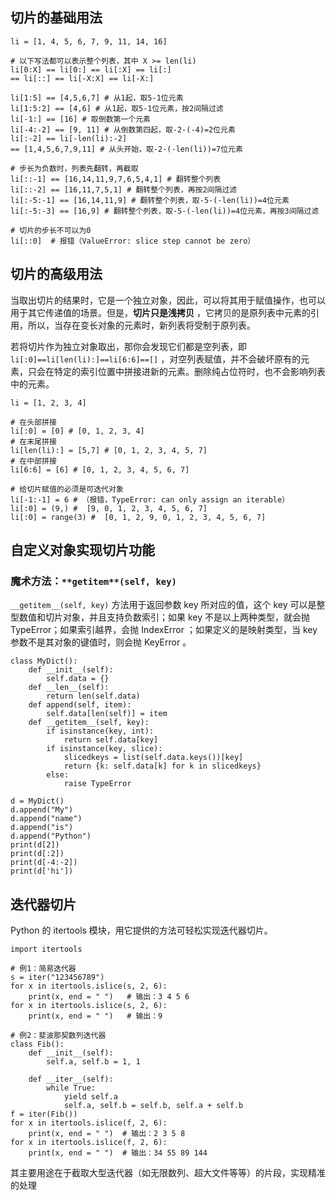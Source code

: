 ## 切片的基础用法



```
li = [1, 4, 5, 6, 7, 9, 11, 14, 16]

# 以下写法都可以表示整个列表，其中 X >= len(li)
li[0:X] == li[0:] == li[:X] == li[:] 
== li[::] == li[-X:X] == li[-X:]

li[1:5] == [4,5,6,7] # 从1起，取5-1位元素
li[1:5:2] == [4,6] # 从1起，取5-1位元素，按2间隔过滤
li[-1:] == [16] # 取倒数第一个元素
li[-4:-2] == [9, 11] # 从倒数第四起，取-2-(-4)=2位元素
li[:-2] == li[-len(li):-2] 
== [1,4,5,6,7,9,11] # 从头开始，取-2-(-len(li))=7位元素

# 步长为负数时，列表先翻转，再截取
li[::-1] == [16,14,11,9,7,6,5,4,1] # 翻转整个列表
li[::-2] == [16,11,7,5,1] # 翻转整个列表，再按2间隔过滤
li[:-5:-1] == [16,14,11,9] # 翻转整个列表，取-5-(-len(li))=4位元素
li[:-5:-3] == [16,9] # 翻转整个列表，取-5-(-len(li))=4位元素，再按3间隔过滤

# 切片的步长不可以为0
li[::0]  # 报错（ValueError: slice step cannot be zero）  

```

## 切片的高级用法

当取出切片的结果时，它是一个独立对象，因此，可以将其用于赋值操作，也可以用于其它传递值的场景。但是，**切片只是浅拷贝** ，它拷贝的是原列表中元素的引用，所以，当存在变长对象的元素时，新列表将受制于原列表。

若将切片作为独立对象取出，那你会发现它们都是空列表，即 `li[:0]==li[len(li):]==li[6:6]==[]` ，对空列表赋值，并不会破坏原有的元素，只会在特定的索引位置中拼接进新的元素。删除纯占位符时，也不会影响列表中的元素。

```
li = [1, 2, 3, 4]

# 在头部拼接
li[:0] = [0] # [0, 1, 2, 3, 4]
# 在末尾拼接
li[len(li):] = [5,7] # [0, 1, 2, 3, 4, 5, 7]
# 在中部拼接
li[6:6] = [6] # [0, 1, 2, 3, 4, 5, 6, 7]

# 给切片赋值的必须是可迭代对象
li[-1:-1] = 6 # （报错，TypeError: can only assign an iterable）
li[:0] = (9,) #  [9, 0, 1, 2, 3, 4, 5, 6, 7]
li[:0] = range(3) #  [0, 1, 2, 9, 0, 1, 2, 3, 4, 5, 6, 7]
```

## 自定义对象实现切片功能

### 魔术方法：`**getitem**(self, key)`

`__getitem__(self, key)` 方法用于返回参数 key 所对应的值，这个 key 可以是整型数值和切片对象，并且支持负数索引；如果 key 不是以上两种类型，就会抛 TypeError；如果索引越界，会抛 IndexError ；如果定义的是映射类型，当 key 参数不是其对象的键值时，则会抛 KeyError 。

```
class MyDict():
    def __init__(self):
        self.data = {}
    def __len__(self):
        return len(self.data)
    def append(self, item):
        self.data[len(self)] = item
    def __getitem__(self, key):
        if isinstance(key, int):
            return self.data[key]
        if isinstance(key, slice):
            slicedkeys = list(self.data.keys())[key]
            return {k: self.data[k] for k in slicedkeys}
        else:
            raise TypeError

d = MyDict()
d.append("My")
d.append("name")
d.append("is")
d.append("Python")
print(d[2])
print(d[:2])
print(d[-4:-2])
print(d['hi'])
```

## 迭代器切片

Python 的 itertools 模块，用它提供的方法可轻松实现迭代器切片。

```
import itertools

# 例1：简易迭代器
s = iter("123456789")
for x in itertools.islice(s, 2, 6):
    print(x, end = " ")   # 输出：3 4 5 6
for x in itertools.islice(s, 2, 6):
    print(x, end = " ")   # 输出：9

# 例2：斐波那契数列迭代器
class Fib():
    def __init__(self):
        self.a, self.b = 1, 1

    def __iter__(self):
        while True:
            yield self.a
            self.a, self.b = self.b, self.a + self.b
f = iter(Fib())
for x in itertools.islice(f, 2, 6):
    print(x, end = " ")  # 输出：2 3 5 8
for x in itertools.islice(f, 2, 6):
    print(x, end = " ")  # 输出：34 55 89 144
```

其主要用途在于截取大型迭代器（如无限数列、超大文件等等）的片段，实现精准的处理